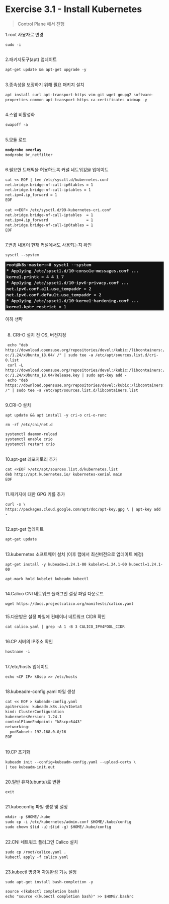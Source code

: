 # Exercise 3.1 - Install Kubernetes

> Control Plane 에서 진행

1.root 사용자로 변경

```
sudo -i
```

##

2.패키지도구(apt) 업데이트

```
apt-get update && apt-get upgrade -y
```

##

3.종속성을 보장하기 위해 필요 패키지 설치

```
apt install curl apt-transport-https vim git wget gnupg2 software-properties-common apt-transport-https ca-certificates uidmap -y
```

##

4.스왑 비활성화

```
swapoff -a
```

##

5.모듈 로드

<pre><code><strong>modprobe overlay
</strong>modprobe br_netfilter
</code></pre>

##

6.필요한 트래픽을 허용하도록 커널 네트워킹을 업데이트

```
cat << EOF | tee /etc/sysctl.d/kubernetes.conf
net.bridge.bridge-nf-call-ip6tables = 1
net.bridge.bridge-nf-call-iptables = 1
net.ipv4.ip_forward = 1
EOF

cat <<EOF> /etc/sysctl.d/99-kubernetes-cri.conf
net.bridge.bridge-nf-call-iptables  = 1
net.ipv4.ip_forward                 = 1
net.bridge.bridge-nf-call-ip6tables = 1
EOF
```

##

7.변경 내용이 현재 커널에서도 사용되는지 확인

```
sysctl --system
```

![](../img/sysctl.png)

이하 생략

##

8. CRI-O 설치 전 OS, 버전지정

```
 echo "deb http://download.opensuse.org/repositories/devel:/kubic:/libcontainers:/stable:/cri-o:/1.24/xUbuntu_18.04/ /" | sudo tee -a /etc/apt/sources.list.d/cri-0.list
 curl -L http://download.opensuse.org/repositories/devel:/kubic:/libcontainers:/stable:/cri-o:/1.24/xUbuntu_18.04/Release.key | sudo apt-key add -
 echo "deb https://download.opensuse.org/repositories/devel:/kubic:/libcontainers:/stable/xUbuntu_18.04/ /" | sudo tee -a /etc/apt/sources.list.d/libcontainers.list
```

##

9.CRI-O 설치

```
apt update && apt install -y cri-o cri-o-runc
```

```
rm -rf /etc/cni/net.d
```

```
systemctl daemon-reload
systemctl enable crio
systemctl restart crio
```

##

10.apt-get 레포지토리 추가

```
cat <<EOF >/etc/apt/sources.list.d/kubernetes.list
deb http://apt.kubernetes.io/ kubernetes-xenial main
EOF
```

##

11.패키지에 대한 GPG 키를 추가

```
curl -s \
https://packages.cloud.google.com/apt/doc/apt-key.gpg \ | apt-key add -
```

##

12.apt-get 업데이트

```
apt-get update
```

##

13.kubernetes 소프트웨어 설치 (이후 랩에서 최신버전으로 업데이트 예정)

```
apt-get install -y kubeadm=1.24.1-00 kubelet=1.24.1-00 kubectl=1.24.1-00
```

```
apt-mark hold kubelet kubeadm kubectl
```

##

14.Calico CNI 네트워크 플러그인 설정 파일 다운로드

```
wget https://docs.projectcalico.org/manifests/calico.yaml
```

###

15.다운받은 설정 파일에 컨테이너 네트워크 CIDR 확인

```
cat calico.yaml | grep -A 1 -B 3 CALICO_IPV4POOL_CIDR
```

##

16.CP 서버의 IP주소 확인

```
hostname -i
```

##

17./etc/hosts 업데이트

```
echo <CP IP> k8scp >> /etc/hosts
```

##

18.kubeadm-config.yaml 파일 생성

```
cat << EOF > kubeadm-config.yaml
apiVersion: kubeadm.k8s.io/v1beta3
kind: ClusterConfiguration
kubernetesVersion: 1.24.1
controlPlaneEndpoint: "k8scp:6443"
networking:
  podSubnet: 192.168.0.0/16
EOF
```

##

19.CP 초기화

```
kubeadm init --config=kubeadm-config.yaml --upload-certs \
| tee kubeadm-init.out
```

##

20.일반 유저(ubuntu)로 변환

```
exit
```

##

21.kubeconfig 파일 생성 및 설정

```
mkdir -p $HOME/.kube
sudo cp -i /etc/kubernetes/admin.conf $HOME/.kube/config
sudo chown $(id -u):$(id -g) $HOME/.kube/config
```

##

22.CNI 네트워크 플러그인 Calico 설치

```
sudo cp /root/calico.yaml .
kubectl apply -f calico.yaml
```

##

23.kubectl 명령어 자동완성 기능 설정

```
sudo apt-get install bash-completion -y
```

```
source <(kubectl completion bash)
echo "source <(kubectl completion bash)" >> $HOME/.bashrc
```
